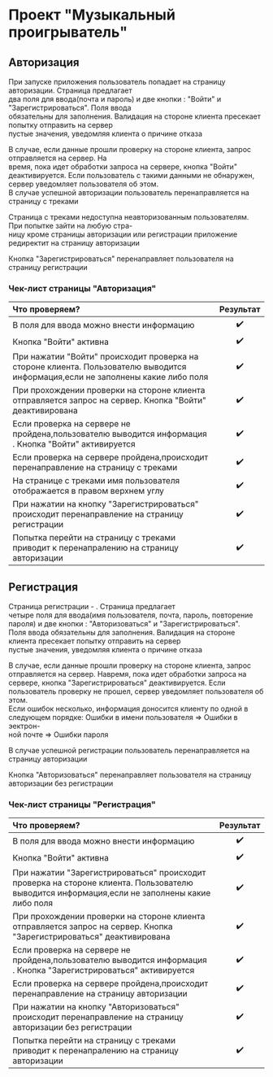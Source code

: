 # Проект "Музыкальный проигрыватель"

## Авторизация 

 При запуске приложения пользователь попадает на страницу авторизации. Страница предлагает\
два поля для ввода(почта и пароль) и две кнопки : "Войти" и "Зарегистрироваться". Поля ввода\
обязательны для заполнения. Валидация на стороне клиента пресекает попытку отправить на сервер\
пустые значения, уведомляя клиента о причине отказа

 В случае, если данные прошли проверку на стороне клиента, запрос отправляется на сервер. На\
время, пока идет обработки запроса на сервере, кнопка "Войти" деактивируется.
Если пользователь с такими данными не обнаружен, сервер уведомляет пользователя об этом. \
В случае успешной авторизации пользователь перенаправляется на страницу с треками

Страница с треками недоступна неавторизованным пользователям. При попытке зайти на любую стра-\
ницу кроме страницы авторизации или регистрации  приложение редиректит на страницу авторизации

Кнопка "Зарегистрироваться" перенаправляет пользователя на страницу регистрации

### Чек-лист страницы "Авторизация"

|**Что проверяем?**|**Результат**|
|:--|:--:|
|В поля для ввода можно внести информацию| :heavy_check_mark: |
|Кнопка "Войти" активна| :heavy_check_mark: |
|При нажатии "Войти" происходит проверка на стороне клиента. Пользователю выводится информация,если не заполнены какие либо поля | :heavy_check_mark: |
|При прохождении проверки на стороне клиента отправляется запрос на сервер. Кнопка "Войти" деактивирована | :heavy_check_mark: |
|Если проверка на сервере не пройдена,пользователю выводится информация . Кнопка "Войти" активируется | :heavy_check_mark: |
|Если проверка на сервере пройдена,происходит перенаправление на страницу с треками | :heavy_check_mark: |
|На странице с треками имя пользователя отображается в правом верхнем углу | :heavy_check_mark: |
|При нажатии на кнопку "Зарегистрироваться" происходит перенаправление на страницу регистрации  | :heavy_check_mark: |
|Попытка перейти на страницу с треками приводит к перенапралению на страницу авторизации  | :heavy_check_mark: |

## Регистрация

 Страница регистрации - . Страница предлагает\
четыре поля для ввода(имя пользователя, почта, пароль, повторение пароля) и две кнопки : "Авторизоваться" и "Зарегистрироваться".\
Поля ввода обязательны для заполнения. Валидация на стороне клиента пресекает попытку отправить на сервер\
пустые значения, уведомляя клиента о причине отказа

 В случае, если данные прошли проверку на стороне клиента, запрос отправляется на сервер. Навремя, пока идет обработки запроса на\
 сервере, кнопка "Зарегистрироваться" деактивируется. Если пользователь проверку не прошел, сервер уведомляет пользователя об этом. \
 Если ошибок несколько, информация доносится клиенту по одной в следующем порядке: Ошибки в имени пользователя => Ошибки в эектрон-\
 ной почте => Ошибки пароля

В случае успешной регистрации пользователь перенаправляется на страницу авторизации

Кнопка "Авторизоваться" перенаправляет пользователя на страницу авторизации без регистрации

### Чек-лист страницы "Регистрация"

|**Что проверяем?**|**Результат**|
|:--|:--:|
|В поля для ввода можно внести информацию| :heavy_check_mark: |
|Кнопка "Войти" активна| :heavy_check_mark: |
|При нажатии "Зарегистрироваться" происходит проверка на стороне клиента. Пользователю выводится информация,если не заполнены какие либо поля | :heavy_check_mark: |
|При прохождении проверки на стороне клиента отправляется запрос на сервер. Кнопка "Зарегистрироваться" деактивирована | :heavy_check_mark: |
|Если проверка на сервере не пройдена,пользователю выводится информация . Кнопка "Зарегистрироваться" активируется | :heavy_check_mark: |
|Если проверка на сервере пройдена,происходит перенаправление на страницу авторизации | :heavy_check_mark: |
|При нажатии на кнопку "Авторизоваться" происходит перенаправление на страницу авторизации без регистрации  | :heavy_check_mark: |
|Попытка перейти на страницу с треками приводит к перенапралению на страницу авторизации  | :heavy_check_mark: |



<!-- |**Что проверяем?**|**Результат**|
|:--|:--:| -->

<!-- |В поля для ввода можно внести информацию| :heavy_check_mark: | -->
<!-- |Кнопка "Зарегистрироваться" активна| :heavy_check_mark: |
|При нажатии "Зарегистрироваться" происходит проверка на стороне клиента. Пользователю выводится информация,если не заполнены какие либо поля | :heavy_check_mark: |
|При прохождении проверки на стороне клиента отправляется запрос на сервер. Кнопка "Зарегистрироваться" деактивирована | :heavy_check_mark: |
|Если проверка на сервере не пройдена,пользователю выводится информация . Кнопка "Войти" активируется | :heavy_check_mark: |
|Если проверка на сервере пройдена,происходит перенаправление на страницу авторизации | :heavy_check_mark: |
|При нажатии на кнопку "Авторизоваться" происходит перенаправление на страницу авторизации  | :heavy_check_mark: |
|Попытка перейти на страницу с треками приводит к перенапралению на страницу авторизации  | :heavy_check_mark: | -->


